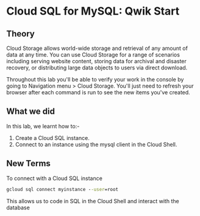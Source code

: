 # Cloud SQL for MySQL: Qwik Start

## Theory
Cloud Storage allows world-wide storage and retrieval of any amount of data at any time. You can use Cloud Storage for a range of scenarios including serving website content, storing data for archival and disaster recovery, or distributing large data objects to users via direct download.

Throughout this lab you'll be able to verify your work in the console by going to Navigation menu > Cloud Storage. You'll just need to refresh your browser after each command is run to see the new items you've created.

## What we did

In this lab, we learnt how to:-
1. Create a Cloud SQL instance.
2. Connect to an instance using the mysql client in the Cloud Shell.

## New Terms 

To connect with a Cloud SQL instance
```cmd 
gcloud sql connect myinstance --user=root
```

This allows us to code in SQL in the Cloud Shell and interact with the database

